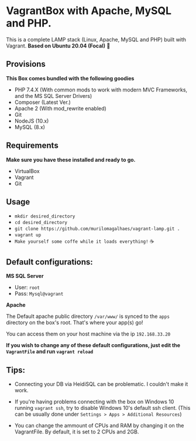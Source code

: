 #  VagrantBox with Apache, MySQL and PHP.

This is a complete LAMP stack (Linux, Apache, MySQL and PHP) built with Vagrant. 
**Based on Ubuntu 20.04 (Focal)**  🐧

## Provisions
**This Box comes bundled with the following goodies**
- PHP 7.4.X (With common mods to work with modern MVC Frameworks, and the MS SQL Server Drivers)
- Composer (Latest Ver.)
- Apache 2 (With mod_rewrite enabled)
- Git
- NodeJS (10.x)
- MySQL (8.x)
## Requirements
**Make sure you have these installed and ready to go.**
- VirtualBox
- Vagrant
- Git

## Usage
- `mkdir desired_directory`
- `cd desired_directory`
- `git clone https://github.com/murilomagalhaes/vagrant-lamp.git .`
- `vagrant up`
- `Make yourself some coffe while it loads everything!` ☕

## Default configurations:
**MS SQL Server**
- User: `root`
- Pass: `Mysql@vagrant`

**Apache**

The Default apache public directory `/var/www/` is synced to the `apps` directory on the box's root. That's where your app(s) go! 

You can access them on your host machine via the ip `192.168.33.20`

**If you wish to change any of these default configurations, just edit the `VagrantFile` and run `vagrant reload`**

## Tips:

- Connecting your DB via HeidiSQL can be problematic. I couldn't make it work.

- If you're having problems connecting with the box on Windows 10 running `vagrant ssh`,
try to disable Windows 10's default ssh client. (This can be usually done under `Settings > Apps > Additional Resources`) 

- You can change the ammount of CPUs and RAM by changing it on the VagrantFile. By default, it is set to 2 CPUs and 2GB.



